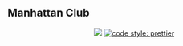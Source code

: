 ## Manhattan Club
<p align="center">
<a href="https://david-dm.org/evgeniuz/manhattan-club" title="dependencies status"><img src="https://david-dm.org/evgeniuz/manhattan-club/status.svg"/></a>
<a href="https://github.com/prettier/prettier">
    <img alt="code style: prettier" src="https://img.shields.io/badge/code_style-prettier-ff69b4.svg?style=flat-square">
  </a>
</p>